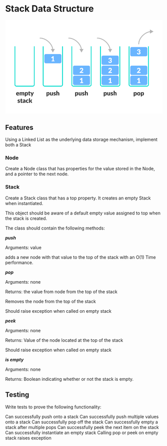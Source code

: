 # Stack Data Structure

![img](./stacks.png)

## Features
Using a Linked List as the underlying data storage mechanism, implement both a Stack

### Node

Create a Node class that has properties for the value stored in the Node, and a pointer to the next node.

### Stack

Create a Stack class that has a top property. It creates an empty Stack when instantiated.

This object should be aware of a default empty value assigned to top when the stack is created.

The class should contain the following methods:

***push***

Arguments: value

adds a new node with that value to the top of the stack with an O(1) Time performance.

***pop***

Arguments: none

Returns: the value from node from the top of the stack

Removes the node from the top of the stack

Should raise exception when called on empty stack

***peek***

Arguments: none

Returns: Value of the node located at the top of the stack

Should raise exception when called on empty stack

***is empty***

Arguments: none

Returns: Boolean indicating whether or not the stack is empty.


## Testing

Write tests to prove the following functionality:

Can successfully push onto a stack
Can successfully push multiple values onto a stack
Can successfully pop off the stack
Can successfully empty a stack after multiple pops
Can successfully peek the next item on the stack
Can successfully instantiate an empty stack
Calling pop or peek on empty stack raises exception

